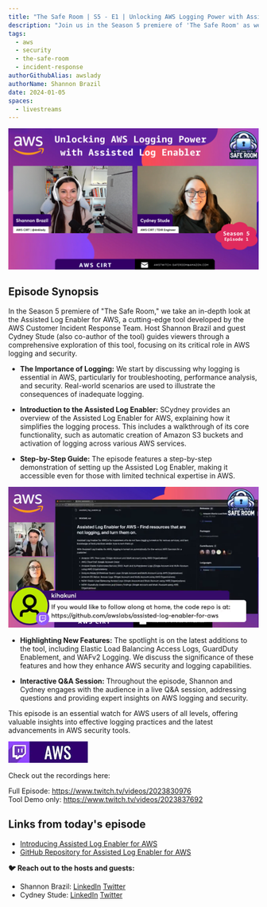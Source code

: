 ```yaml
---
title: "The Safe Room | S5 - E1 | Unlocking AWS Logging Power with Assisted Log Enabler"
description: "Join us in the Season 5 premiere of 'The Safe Room' as we delve into the world of AWS logging and security. Our host, Shannon Brazil, introduces the Assisted Log Enabler for AWS by the AWS Customer Incident Response Team, covering its functionality, new features, and practical applications."
tags:
  - aws
  - security
  - the-safe-room
  - incident-response
authorGithubAlias: awslady
authorName: Shannon Brazil
date: 2024-01-05
spaces:
  - livestreams
---
```


![Screenshot from the stream](images/thumbnail.png)

## Episode Synopsis
In the Season 5 premiere of "The Safe Room," we take an in-depth look at the Assisted Log Enabler for AWS, a cutting-edge tool developed by the AWS Customer Incident Response Team. Host Shannon Brazil and guest Cydney Stude (also co-author of the tool) guides viewers through a comprehensive exploration of this tool, focusing on its critical role in AWS logging and security.

- **The Importance of Logging:** We start by discussing why logging is essential in AWS, particularly for troubleshooting, performance analysis, and security. Real-world scenarios are used to illustrate the consequences of inadequate logging.

- **Introduction to the Assisted Log Enabler:** SCydney provides an overview of the Assisted Log Enabler for AWS, explaining how it simplifies the logging process. This includes a walkthrough of its core functionality, such as automatic creation of Amazon S3 buckets and activation of logging across various AWS services.

- **Step-by-Step Guide:** The episode features a step-by-step demonstration of setting up the Assisted Log Enabler, making it accessible even for those with limited technical expertise in AWS.

![demo](images/E1-demosmall.png)

- **Highlighting New Features:** The spotlight is on the latest additions to the tool, including Elastic Load Balancing Access Logs, GuardDuty Enablement, and WAFv2 Logging. We discuss the significance of these features and how they enhance AWS security and logging capabilities.

- **Interactive Q&A Session:** Throughout the episode, Shannon and Cydney engages with the audience in a live Q&A session, addressing questions and providing expert insights on AWS logging and security.

This episode is an essential watch for AWS users of all levels, offering valuable insights into effective logging practices and the latest advancements in AWS security tools.

![Twitch Button](images/twitch_button_small.jpg)

Check out the recordings here:

Full Episode: https://www.twitch.tv/videos/2023830976   
Tool Demo only: https://www.twitch.tv/videos/2023837692

## Links from today's episode

- [Introducing Assisted Log Enabler for AWS](https://aws.amazon.com/blogs/opensource/introducing-assisted-log-enabler-for-aws/)
- [GitHub Repository for Assisted Log Enabler for AWS](https://github.com/awslabs/assisted-log-enabler-for-aws)


**🐦 Reach out to the hosts and guests:**

- Shannon Brazil: 
 [LinkedIn](https://www.linkedin.com/in/shannonbrazil/) [Twitter](https://twitter.com/4n6lady)
- Cydney Stude: [LinkedIn](https://www.linkedin.com/in/cydneystude/) [Twitter](https://twitter.com/CydneyStude)

